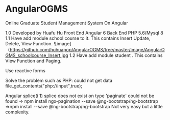 # AngularOGMS

Online Graduate Student Management System On Angular

1.0 
Developed by Huafu Hu
Front End Angular 6
Back End PHP 5.6/Mysql 8
1.1 Have add module school course to it. This contains Insert Update, Delete, View Function.
![image]（https://github.com/huhuapop/AngularOGMS/tree/master/image/AngularOGMS_schoolcourse_Insert.jpg
1.2 Have add module student . This contains View Function and Paging.

Use reactive forms


Solve the problem such as 
PHP:
could not get data file_get_contents("php://input",true);

Angular
 splice(i 1) splice does not exist on type
  'paginate' could not be found
  => npm install ngx-pagination --save
 @ng-bootstrap/ng-bootstrap
 =>npm install --save @ng-bootstrap/ng-bootstrap
Not very easy but a little complexity.
 